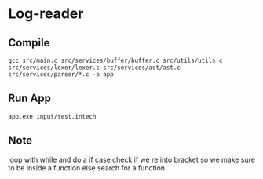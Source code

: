 # Log-reader

## Compile

```
gcc src/main.c src/services/buffer/buffer.c src/utils/utils.c src/services/lexer/lexer.c src/services/ast/ast.c src/services/parser/*.c -o app
```

## Run App

```
app.exe input/test.intech
```

## Note

loop with while
and do a if case
check if we re into bracket so we make sure to be inside a function
else search for a function
